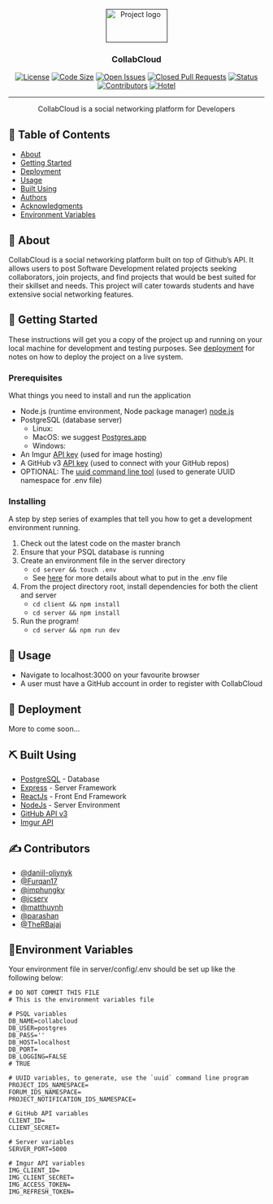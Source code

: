 <p align="center">
  <a href="" rel="noopener">
 <img width=121px height=66px src="https://user-images.githubusercontent.com/19757152/78193466-9dac3f00-7448-11ea-990d-7b053e1aea46.png" alt="Project logo"></a>
</p>

<h3 align="center">CollabCloud</h3>

<div align="center">

  
  [![License](https://img.shields.io/github/license/collabcloud/project-collabcloud?label=GNU)](/LICENSE)
  [![Code Size](https://img.shields.io/github/languages/code-size/collabcloud/project-collabcloud)]()
  [![Open Issues](https://img.shields.io/github/issues-raw/collabcloud/project-collabcloud)]()
  [![Closed Pull Requests](https://img.shields.io/github/issues-pr-closed-raw/collabcloud/project-collabcloud)]()
  [![Status](https://img.shields.io/badge/Status-In%20Development-green)]() 
  [![Contributors](https://img.shields.io/badge/Contributors-7-lightgrey)]()
  [![Hotel](https://img.shields.io/badge/hotel-trivago-red)]()
  

</div>

---

<p align="center"> CollabCloud is a social networking platform for Developers
    <br> 
</p>

## 📝 Table of Contents
- [About](#about)
- [Getting Started](#getting_started)
- [Deployment](#deployment)
- [Usage](#usage)
- [Built Using](#built_using)
- [Authors](#authors)
- [Acknowledgments](#acknowledgement)
- [Environment Variables](#environment_variables)

## 🧐 About <a name = "about"></a>
CollabCloud is a social networking platform built on top of Github’s API. It allows users to post Software Development related projects seeking collaborators, join projects, and find projects that would be best suited for their skillset and needs. This project will cater towards students and have extensive social networking features.

## 🏁 Getting Started <a name = "getting_started"></a>
These instructions will get you a copy of the project up and running on your local machine for development and testing purposes. See [deployment](#deployment) for notes on how to deploy the project on a live system.

### Prerequisites
What things you need to install and run the application
- Node.js (runtime environment, Node package manager) [node.js](https://nodejs.org/en/download/)
- PostgreSQL (database server)
  - Linux:
  - MacOS: we suggest [Postgres.app](https://postgresapp.com/)
  - Windows:
- An Imgur [API key](https://apidocs.imgur.com/?version=latest) (used for image hosting)
- A GitHub v3 [API key](https://developer.github.com/v3/) (used to connect with your GitHub repos)
- OPTIONAL: The [uuid command line tool](https://www.npmjs.com/package/uuid) (used to generate UUID namespace for .env file)

### Installing
A step by step series of examples that tell you how to get a development environment running.

1. Check out the latest code on the master branch
2. Ensure that your PSQL database is running
3. Create an environment file in the server directory
    - `cd server && touch .env`
    - See [here](#environment_variables) for more details about what to put in the .env file
4. From the project directory root, install dependencies for both the client and server
    - `cd client && npm install`
    - `cd server && npm install`
5. Run the program!
    - `cd server && npm run dev`

## 🎈 Usage <a name="usage"></a>
- Navigate to localhost:3000 on your favourite browser
- A user must have a GitHub account in order to register with CollabCloud

## 🚀 Deployment <a name = "deployment"></a>
More to come soon...

## ⛏️ Built Using <a name = "built_using"></a>
- [PostgreSQL](https://www.postgresql.org/) - Database
- [Express](https://expressjs.com/) - Server Framework
- [ReactJs](https://reactjs.org/) - Front End Framework
- [NodeJs](https://nodejs.org/en/) - Server Environment
- [GitHub API v3](https://developer.github.com/v3/)
- [Imgur API](https://apidocs.imgur.com/?version=latest)

## ✍️ Contributors <a name = "authors"></a>
- [@daniil-oliynyk](https://github.com/daniil-oliynyk)
- [@Furqan17](https://github.com/Furqan17)
- [@imphungky](https://github.com/imphungky)
- [@jcserv](https://github.com/jcserv)
- [@matthuynh](https://github.com/matthuynh)
- [@parashan](https://github.com/parashan)
- [@TheRBajaj](https://github.com/TheRBajaj)

## 🌲Environment Variables<a name = "environment_variables"></a>
Your environment file in server/config/.env should be set up like the following below:
```
# DO NOT COMMIT THIS FILE
# This is the environment variables file

# PSQL variables
DB_NAME=collabcloud
DB_USER=postgres
DB_PASS=''
DB_HOST=localhost
DB_PORT=
DB_LOGGING=FALSE
# TRUE

# UUID variables, to generate, use the `uuid` command line program
PROJECT_IDS_NAMESPACE=
FORUM_IDS_NAMESPACE=
PROJECT_NOTIFICATION_IDS_NAMESPACE=

# GitHub API variables
CLIENT_ID=
CLIENT_SECRET=

# Server variables
SERVER_PORT=5000

# Imgur API variables
IMG_CLIENT_ID=
IMG_CLIENT_SECRET=
IMG_ACCESS_TOKEN=
IMG_REFRESH_TOKEN=
```

